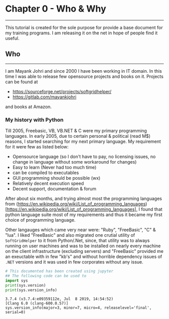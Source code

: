 
# Chapter 0 - Who & Why
---

This tutorial is created for the sole purpose for provide a base document for my training programs. I am releasing it on the net in hope of people find it useful. 



## Who 
---


I am Mayank Johri and since 2000 I have been working in IT domain. In this time I was able to release few opensource projects and books on it. Projects can be found at 

- https://sourceforge.net/projects/softgridhelper/
- https://gitlab.com/mayankjohri

and books at Amazon. 

### My history with Python

Till 2005, Freebasic, VB, VB.NET & C were my primary programming languages. In early 2005, due to certain personal & political (read M$) reasons, I started searching for my next primary language. My requirement for it were few as listed below:
- Opensource language (so I don't have to pay, no licensing issues, no change in language without some workaround for changes)
- Easy to learn (Never had too much time)
- can be compiled to executables
- GUI programming should be possible (wx)
- Relatively decent execution speed
- Decent support, documentation & forum

After about six months, and trying almost most the programming languages from (https://en.wikipedia.org/wiki/List_of_programming_languages)[https://en.wikipedia.org/wiki/List_of_programming_languages], I found that python language suite most of my requirements and thus it became my first choice of programming language.

Other langauges which came very near were: "Ruby", "FreeBasic", "C" & "lua". I liked "FreeBasic" and also migrated one crutial utility of `SoftGridHelper` to it from Python/.Net, since, that utility was to always running on user machines and was to be installed on nearly every machine on the client infrastructure (excluding servers) and "FreeBasic" provided me an exeuctable with in few "kb's" and without horrible dependency issues of `.NET` versions and it was used in few corporates without any issue.


```python
# This documented has been created using jupyter
## The following code can be used to 
import sys
print(sys.version)
print(sys.version_info)
```

    3.7.4 (v3.7.4:e09359112e, Jul  8 2019, 14:54:52) 
    [Clang 6.0 (clang-600.0.57)]
    sys.version_info(major=3, minor=7, micro=4, releaselevel='final', serial=0)

